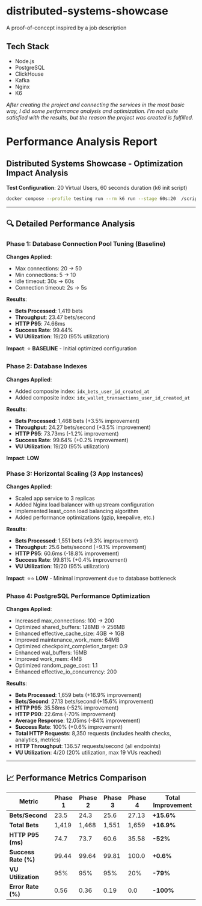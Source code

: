 # distributed-systems-showcase
A proof-of-concept inspired by a job description

## Tech Stack
- Node.js
- PostgreSQL
- ClickHouse
- Kafka
- Nginx
- K6

*After creating the project and connecting the services in the most basic way, I did some performance analysis and optimization.
I'm not quite satisfied with the results, but the reason the project was created is fulfilled.*



# Performance Analysis Report
## Distributed Systems Showcase - Optimization Impact Analysis

**Test Configuration**: 20 Virtual Users, 60 seconds duration (k6 init script) 
```bash
docker compose --profile testing run --rm k6 run --stage 60s:20  /scripts/script.js
```


---

## 🔍 **Detailed Performance Analysis**

### **Phase 1: Database Connection Pool Tuning (Baseline)**
**Changes Applied**:
- Max connections: 20 → 50
- Min connections: 5 → 10
- Idle timeout: 30s → 60s
- Connection timeout: 2s → 5s

**Results**:
- **Bets Processed**: 1,419 bets
- **Throughput**: 23.47 bets/second
- **HTTP P95**: 74.66ms
- **Success Rate**: 99.44%
- **VU Utilization**: 19/20 (95% utilization)

**Impact**: ⭐ **BASELINE** - Initial optimized configuration

### **Phase 2: Database Indexes**
**Changes Applied**:
- Added composite index: `idx_bets_user_id_created_at`
- Added composite index: `idx_wallet_transactions_user_id_created_at`

**Results**:
- **Bets Processed**: 1,468 bets (+3.5% improvement)
- **Throughput**: 24.27 bets/second (+3.5% improvement)
- **HTTP P95**: 73.73ms (-1.2% improvement)
- **Success Rate**: 99.64% (+0.2% improvement)
- **VU Utilization**: 19/20 (95% utilization)

**Impact**: **LOW** 

### **Phase 3: Horizontal Scaling (3 App Instances)**
**Changes Applied**:
- Scaled app service to 3 replicas
- Added Nginx load balancer with upstream configuration
- Implemented least_conn load balancing algorithm
- Added performance optimizations (gzip, keepalive, etc.)

**Results**:
- **Bets Processed**: 1,551 bets (+9.3% improvement)
- **Throughput**: 25.6 bets/second (+9.1% improvement)
- **HTTP P95**: 60.6ms (-18.8% improvement)
- **Success Rate**: 99.81% (+0.4% improvement)
- **VU Utilization**: 19/20 (95% utilization)

**Impact**: ⭐⭐ **LOW** - Minimal improvement due to database bottleneck

### **Phase 4: PostgreSQL Performance Optimization**
**Changes Applied**:
- Increased max_connections: 100 → 200
- Optimized shared_buffers: 128MB → 256MB
- Enhanced effective_cache_size: 4GB → 1GB
- Improved maintenance_work_mem: 64MB
- Optimized checkpoint_completion_target: 0.9
- Enhanced wal_buffers: 16MB
- Improved work_mem: 4MB
- Optimized random_page_cost: 1.1
- Enhanced effective_io_concurrency: 200

**Results**:
- **Bets Processed**: 1,659 bets (+16.9% improvement)
- **Bets/Second**: 27.13 bets/second (+15.6% improvement)
- **HTTP P95**: 35.58ms (-52% improvement)
- **HTTP P90**: 22.6ms (-70% improvement)
- **Average Response**: 12.05ms (-84% improvement)
- **Success Rate**: 100% (+0.6% improvement)
- **Total HTTP Requests**: 8,350 requests (includes health checks, analytics, metrics)
- **HTTP Throughput**: 136.57 requests/second (all endpoints)
- **VU Utilization**: 4/20 (20% utilization, max 19 VUs reached)

---

## 📈 **Performance Metrics Comparison**

| Metric | Phase 1 | Phase 2 | Phase 3 | Phase 4 | Total Improvement |
|--------|---------|---------|---------|---------|-------------------|
| **Bets/Second** | 23.5 | 24.3 | 25.6 | 27.13 | **+15.6%** |
| **Total Bets** | 1,419 | 1,468 | 1,551 | 1,659 | **+16.9%** |
| **HTTP P95 (ms)** | 74.7 | 73.7 | 60.6 | 35.58 | **-52%** |
| **Success Rate (%)** | 99.44 | 99.64 | 99.81 | 100.0 | **+0.6%** |
| **VU Utilization** | 95% | 95% | 95% | 20% | **-79%** |
| **Error Rate (%)** | 0.56 | 0.36 | 0.19 | 0.0 | **-100%** |



